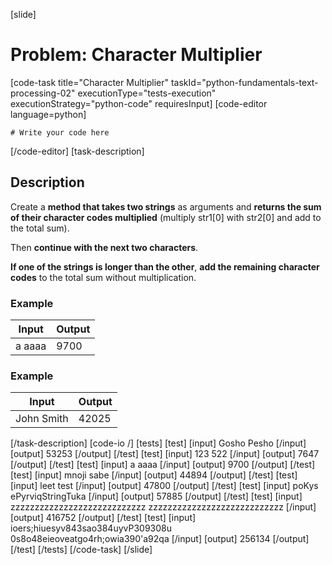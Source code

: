 [slide]
# Problem: Character Multiplier
[code-task title="Character Multiplier" taskId="python-fundamentals-text-processing-02" executionType="tests-execution" executionStrategy="python-code" requiresInput]
[code-editor language=python]
```
# Write your code here
```
[/code-editor]
[task-description]
## Description
Create a **method that takes two strings** as arguments and **returns the sum of their character codes multiplied** (multiply str1\[0\] with str2\[0\] and add to the total sum).

Then **continue with the next two characters**.

**If one of the strings is longer than the other**, **add the remaining character codes** to the total sum without multiplication.

### Example
| **Input** | **Output** |
| --- | --- |
| a aaaa | 9700 | 

### Example
| **Input** | **Output** |
| --- | --- |
| John Smith | 42025 | 

[/task-description]
[code-io /]
[tests]
[test]
[input]
Gosho Pesho
[/input]
[output]
53253
[/output]
[/test]
[test]
[input]
123 522
[/input]
[output]
7647
[/output]
[/test]
[test]
[input]
a aaaa
[/input]
[output]
9700
[/output]
[/test]
[test]
[input]
mnoji sabe
[/input]
[output]
44894
[/output]
[/test]
[test]
[input]
leet test
[/input]
[output]
47800
[/output]
[/test]
[test]
[input]
poKys ePyrviqStringTuka
[/input]
[output]
57885
[/output]
[/test]
[test]
[input]
zzzzzzzzzzzzzzzzzzzzzzzzzzzz zzzzzzzzzzzzzzzzzzzzzzzzzzzz
[/input]
[output]
416752
[/output]
[/test]
[test]
[input]
ioers;hiuesyv843sao384uyvP309308u 0s8o48eieoveatgo4rh;owia390'a92qa
[/input]
[output]
256134
[/output]
[/test]
[/tests]
[/code-task]
[/slide]